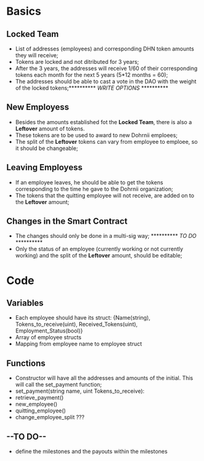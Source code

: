 # Basics
## Locked Team
- List of addresses (employees) and corresponding DHN token amounts they will receive;
- Tokens  are locked and not ditributed for 3 years;
- After the 3 years, the addresses will receive 1/60 of their corresponding tokens each month for the next 5 years (5*12 months = 60);
- The addresses should be able to cast a vote in the DAO with the weight of the locked tokens;********** *WRITE OPTIONS* **********

## New Employess
- Besides the amounts established fot the **Locked Team**, there is also a **Leftover** amount of tokens. 
- These tokens are to be used to award to new Dohrnii emploees;
- The split of the **Leftover** tokens can vary from employee to emploee, so it should be changeable;

## Leaving Employess
- If an employee leaves, he should be able to get the tokens corresponding to the time he gave to the Dohrnii organization;
- The tokens that the quitting employee will not receive, are added on to the **Leftover** amount;

## Changes in the Smart Contract
- The changes should only be done in a multi-sig way; ********** *TO DO* **********
- Only the status of an employee (currently working or not currently working) and the split of the **Leftover** amount, should be editable;

# Code
## Variables
- Each employee should have its struct: {Name(string), Tokens_to_receive(uint), Received_Tokens(uint), Employment_Status(bool)}
- Array of employee structs
- Mapping from employee name to employee struct
## Functions
- Constructor will have all the addresses and amounts of the initial. This will call the set_payment function;
- set_payment(string name, uint Tokens_to_receive):
- retrieve_payment()
- new_employee()
- quitting_employee()
- change_employee_split ???

## --TO DO--
- define the milestones and the payouts within the milestones

